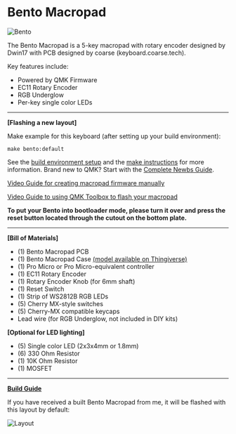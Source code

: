 # Bento Macropad


![Bento](https://i.imgur.com/Sd1PrTW.jpg)


The Bento Macropad is a 5-key macropad with rotary encoder designed by Dwin17 with PCB designed by coarse (keyboard.coarse.tech). 

Key features include:
- Powered by QMK Firmware
- EC11 Rotary Encoder
- RGB Underglow
- Per-key single color LEDs

________________________________________________________________________________________________________________________________________________________________

**[Flashing a new layout]**

Make example for this keyboard (after setting up your build environment):

    make bento:default

See the [build environment setup](https://docs.qmk.fm/#/getting_started_build_tools) and the [make instructions](https://docs.qmk.fm/#/getting_started_make_guide) for more information. Brand new to QMK? Start with the [Complete Newbs Guide](https://docs.qmk.fm/#/newbs).


[Video Guide for creating macropad firmware manually](https://www.youtube.com/watch?v=-HLV6mUxNnU&list=PLYEUsdlqPD2a3kzQgnF98Prj-4IzZJGYG)

[Video Guide to using QMK Toolbox to flash your macropad](https://www.youtube.com/watch?v=VR53Wo9Z960&t=1s)


**To put your Bento into bootloader mode, please turn it over and press the reset button located through the cutout on the bottom plate.**

________________________________________________________________________________________________________________________________________________________________

**[Bill of Materials]**

- (1) Bento Macropad PCB
- (1) Bento Macropad Case [(model available on Thingiverse)](https://www.thingiverse.com/thing:4594580)
- (1) Pro Micro or Pro Micro-equivalent controller
- (1) EC11 Rotary Encoder
- (1) Rotary Encoder Knob (for 6mm shaft)
- (1) Reset Switch
- (1) Strip of WS2812B RGB LEDs
- (5) Cherry MX-style switches
- (5) Cherry-MX compatible keycaps
- Lead wire (for RGB Underglow, not included in DIY kits)

**[Optional for LED lighting]**

- (5) Single color LED (2x3x4mm or 1.8mm)
- (6) 330 Ohm Resistor
- (1) 10K Ohm Resistor
- (1) MOSFET

________________________________________________________________________________________________________________________________________________________________

[**Build Guide**](https://imgur.com/a/0jkQ31g)


If you have received a built Bento Macropad from me, it will be flashed with this layout by default: 

![Layout](https://i.imgur.com/mCU8cno.png)
